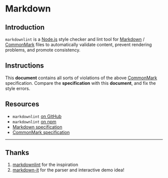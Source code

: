 # Markdown

## Introduction

`markdownlint` is a [Node.js](https://nodejs.org/) style checker and lint tool for [Markdown](https://en.wikipedia.org/wiki/Markdown) / [CommonMark](https://commonmark.org/) files to automatically validate content, prevent rendering problems, and promote consistency.

## Instructions

This **document** contains all sorts of violations of the above [CommonMark](https://commonmark.org/) specification.  Compare the **specification** with this **document**, and fix the style errors.

## Resources

* `markdownlint` [on GitHub](https://github.com/DavidAnson/markdownlint)
* `markdownlint` [on npm](https://www.npmjs.com/package/markdownlint)
* [Markdown specification](https://daringfireball.net/projects/markdown/)
* [CommonMark specification](https://commonmark.org/)

---

## Thanks

1. [markdownlint](https://github.com/markdownlint/markdownlint) for the inspiration
2. [markdown-it](https://github.com/markdown-it/markdown-it) for the parser and interactive demo idea!
